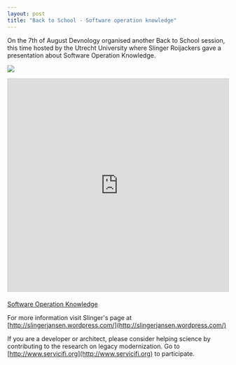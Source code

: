 ```yaml
---
layout: post
title: "Back to School - Software operation knowledge"
---
```


On the 7th of August Devnology organised another Back to School session, this time hosted by the Utrecht University where Slinger Roijackers gave a presentation about Software Operation Knowledge.

![](/images/stories/backtoschool/Slinger.jpg)

<iframe src="http://www.slideshare.net/slideshow/embed_code/25179156" mce_src="http://www.slideshare.net/slideshow/embed_code/25179156" marginwidth="0" marginheight="0" style="max-width:597px;border:1px solid #CCC;border-width:1px 1px 0;margin-bottom:5px" mce_style="max-width:597px;border:1px solid #CCC;border-width:1px 1px 0;margin-bottom:5px" allowfullscreen="" webkitallowfullscreen="" mozallowfullscreen="" frameborder="0" height="486" scrolling="no" width="100%"> </iframe>

[Software Operation Knowledge](http://www.slideshare.net/devnology/2013devnologysoksession "Software Operation Knowledge")

For more information visit Slinger's page at [http://slingerjansen.wordpress.com/](http://slingerjansen.wordpress.com/)

If you are a developer or architect, please consider helping science by contributing to the research on legacy modernization. Go to [http://www.servicifi.org](http://www.servicifi.org) to participate.
